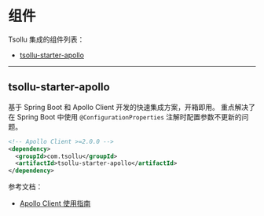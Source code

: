 # 组件

Tsollu 集成的组件列表：

- [tsollu-starter-apollo](#tsollu-starter-apollo)

---

## tsollu-starter-apollo

基于 Spring Boot 和 Apollo Client 开发的快速集成方案，开箱即用。 重点解决了在 Spring Boot 中使用 `@ConfigurationProperties`
注解时配置参数不更新的问题。

```xml title="Maven Dependency"
<!-- Apollo Client >=2.0.0 -->
<dependency>
  <groupId>com.tsollu</groupId>
  <artifactId>tsollu-starter-apollo</artifactId>
</dependency>
```

参考文档：

- [Apollo Client 使用指南](apollo-client-usage.md)
